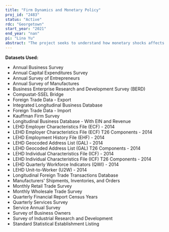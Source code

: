 ```yaml
---
title: "Firm Dynamics and Monetary Policy"
proj_id: "2483"
status: "Active"
rdc: "Georgetown"
start_year: "2021"
end_year: "nan"
pi: "Lina Yu"
abstract: "The project seeks to understand how monetary shocks affects different firms' employment differently. Specifically, are younger and smaller firms more responsive to monetary shocks? There is a strand of literature that measures the effect of monetary shocks on the aggregate economic activity including employment. However, little is known about the disproportionate effect of monetary shocks on the employment of different firm groups. This project aims at providing new evidence on the distributional effect of monetary shocks on firm dynamics. It intends to examine heterogeneous responses of firms to monetary shocks and the propagation mechanism of monetary shocks to employment through financial frictions. It is important because the effective usage of monetary tools to promote maximum employment depends on the understanding of monetary transmission to household spending, business investment, production, employment, and inflation in the United States. The main challenge to answer the research question above is the lack of firm-level data with comprehensive coverage and we utilize restricted micro data from the Census Bureau to overcome this challenge."
---
```


**Datasets Used:**

  - Annual Business Survey 
  - Annual Capital Expenditures Survey 
  - Annual Survey of Entrepreneurs 
  - Annual Survey of Manufactures 
  - Business Enterprise Research and Development Survey (BERD) 
  - Compustat-SSEL Bridge 
  - Foreign Trade Data - Export 
  - Integrated Longitudinal Business Database 
  - Foreign Trade Data - Import 
  - Kauffman Firm Survey 
  - Longitudinal Business Database - With EIN and Revenue 
  - LEHD Employer Characteristics File (ECF) - 2014 
  - LEHD Employer Characteristics File (ECF) T26 Components - 2014 
  - LEHD Employment History File (EHF) - 2014 
  - LEHD Geocoded Address List (GAL) - 2014 
  - LEHD Geocoded Address List (GAL) T26 Components - 2014 
  - LEHD Individual Characteristics File (ICF) - 2014 
  - LEHD Individual Characteristics File (ICF) T26 Components - 2014 
  - LEHD Quarterly Workforce Indicators (QWI) - 2014 
  - LEHD Unit-to-Worker (U2W) - 2014 
  - Longitudinal Foreign Trade Transactions Database 
  - Manufacturers' Shipments, Inventories, and Orders 
  - Monthly Retail Trade Survey 
  - Monthly Wholesale Trade Survey 
  - Quarterly Financial Report Census Years 
  - Quarterly Services Survey 
  - Service Annual Survey 
  - Survey of Business Owners 
  - Survey of Industrial Research and Development 
  - Standard Statistical Establishment Listing 

